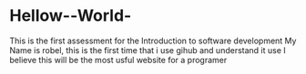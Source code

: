 # Hellow--World-
This is the first assessment for the Introduction to  software development 
My Name is robel, this is the first time that i use gihub and understand it use 
I believe this will be the most usful website for a programer 
